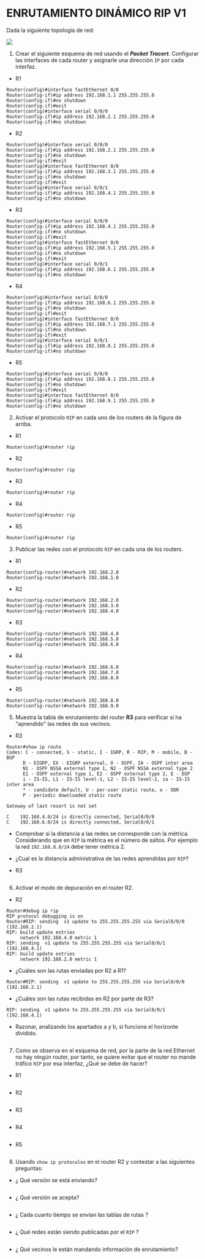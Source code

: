 # ENRUTAMIENTO DINÁMICO RIP V1

Dada la siguiente topología de red:

![](img/001.png)

1. Crear el siguiente esquema de red usando el ***Packet Tracert***. Configurar las interfaces de cada router y asignarle una dirección `IP` por cada interfaz.

+ R1

 ~~~
Router(config)#interface fastEthernet 0/0
Router(config-if)#ip address 192.168.1.1 255.255.255.0
Router(config-if)#no shutdown
Router(config-if)#exit
Router(config)#interface serial 0/0/0
Router(config-if)#ip address 192.168.2.1 255.255.255.0
Router(config-if)#no shutdown
 ~~~

+ R2

 ~~~
Router(config)#interface serial 0/0/0
Router(config-if)#ip address 192.168.2.1 255.255.255.0
Router(config-if)#no shutdown
Router(config-if)#exit
Router(config)#interface fastEthernet 0/0
Router(config-if)#ip address 192.168.3.1 255.255.255.0
Router(config-if)#no shutdown
Router(config-if)#exit
Router(config)#interface serial 0/0/1
Router(config-if)#ip address 192.168.4.1 255.255.255.0
Router(config-if)#no shutdown
 ~~~
 
 + R3
 
 ~~~
Router(config)#interface serial 0/0/0
Router(config-if)#ip address 192.168.4.1 255.255.255.0
Router(config-if)#no shutdown
Router(config-if)#exit
Router(config)#interface fastEthernet 0/0
Router(config-if)#ip address 192.168.5.1 255.255.255.0
Router(config-if)#no shutdown
Router(config-if)#exit
Router(config)#interface serial 0/0/1
Router(config-if)#ip address 192.168.6.1 255.255.255.0
Router(config-if)#no shutdown
 ~~~
 
 + R4
 
 ~~~
Router(config)#interface serial 0/0/0
Router(config-if)#ip address 192.168.6.1 255.255.255.0
Router(config-if)#no shutdown
Router(config-if)#exit
Router(config)#interface fastEthernet 0/0
Router(config-if)#ip address 192.168.7.1 255.255.255.0
Router(config-if)#no shutdown
Router(config-if)#exit
Router(config)#interface serial 0/0/1
Router(config-if)#ip address 192.168.8.1 255.255.255.0
Router(config-if)#no shutdown
 ~~~
 
 + R5
 
 ~~~
Router(config)#interface serial 0/0/0
Router(config-if)#ip address 192.168.8.1 255.255.255.0
Router(config-if)#no shutdown
Router(config-if)#exit
Router(config)#interface fastEthernet 0/0
Router(config-if)#ip address 192.168.9.1 255.255.255.0
Router(config-if)#no shutdown
 ~~~

2. Activar el protocolo `RIP` en cada uno de los routers de la figura de arriba.

+ R1

 ~~~
Router(config)#router rip
 ~~~

+ R2

 ~~~
Router(config)#router rip
 ~~~
 
 + R3
 
 ~~~
Router(config)#router rip 
 ~~~
 
 + R4
 
 ~~~
Router(config)#router rip 
 ~~~
 
 + R5
 
 ~~~
Router(config)#router rip 
 ~~~

3. Publicar las redes con el protocolo `RIP` en cada una de los routers. 

+ R1

 ~~~
Router(config-router)#network 192.168.2.0
Router(config-router)#network 192.168.1.0
 ~~~

+ R2

 ~~~
Router(config-router)#network 192.168.2.0
Router(config-router)#network 192.168.3.0
Router(config-router)#network 192.168.4.0
 ~~~
 
+  R3

 ~~~
Router(config-router)#network 192.168.4.0
Router(config-router)#network 192.168.5.0
Router(config-router)#network 192.168.6.0
 ~~~
 
 + R4
 
 ~~~
Router(config-router)#network 192.168.6.0
Router(config-router)#network 192.168.7.0
Router(config-router)#network 192.168.8.0
 ~~~
 
 + R5
 
 ~~~
Router(config-router)#network 192.168.8.0
Router(config-router)#network 192.168.9.0 
 ~~~

5. Muestra la tabla de enrutamiento del router **R3** para verificar si ha "aprendido" las redes de sus vecinos.

 + R3
 
 ~~~
Router#show ip route
Codes: C - connected, S - static, I - IGRP, R - RIP, M - mobile, B - BGP
       D - EIGRP, EX - EIGRP external, O - OSPF, IA - OSPF inter area
       N1 - OSPF NSSA external type 1, N2 - OSPF NSSA external type 2
       E1 - OSPF external type 1, E2 - OSPF external type 2, E - EGP
       i - IS-IS, L1 - IS-IS level-1, L2 - IS-IS level-2, ia - IS-IS inter area
       * - candidate default, U - per-user static route, o - ODR
       P - periodic downloaded static route

Gateway of last resort is not set

C    192.168.4.0/24 is directly connected, Serial0/0/0
C    192.168.6.0/24 is directly connected, Serial0/0/1
 ~~~

 + Comprobar si la distancia a las redes se corresponde con la métrica. Considerando que en `RIP` la métrica es el número de saltos. Por ejemplo la red `192.168.8.0/24` debe tener métrica 2.
 + ¿Cual es la distancia administrativa de las redes aprendidas por `RIP`?

 + R3
 
 ~~~
 
 ~~~

6. Activar el modo de depuración en el router R2.

 + R2
 
 ~~~
Router#debug ip rip
RIP protocol debugging is on
Router#RIP: sending  v1 update to 255.255.255.255 via Serial0/0/0 (192.168.2.1)
RIP: build update entries
      network 192.168.4.0 metric 1
RIP: sending  v1 update to 255.255.255.255 via Serial0/0/1 (192.168.4.1)
RIP: build update entries
      network 192.168.2.0 metric 1
 ~~~

+ ¿Cuáles son las rutas enviadas por R2 a R1?

~~~
Router#RIP: sending  v1 update to 255.255.255.255 via Serial0/0/0 (192.168.2.1)
~~~

+ ¿Cuáles son las rutas recibidas en R2 por parte de R3?

~~~
RIP: sending  v1 update to 255.255.255.255 via Serial0/0/1 (192.168.4.1)
~~~

+ Razonar, analizando los apartados a y b, si funciona el horizonte dividido.

~~~

~~~

7. Como se observa en el esquema de red, por la parte de la red Ethernet no hay ningún router, por tanto, se quiere evitar que el router no mande tráfico `RIP` por esa interfaz, ¿Qué se debe de hacer?

 + R1
 
 ~~~

 ~~~

+ R2

 ~~~

 ~~~
 
 + R3
 
 ~~~

 ~~~
 
 + R4
 
 ~~~

 ~~~
 
 + R5
 
 ~~~
 
 ~~~

8. Usando `show ip protocolos` en el router R2 y contestar a las siguientes preguntas:

+ ¿ Qué versión se está enviando?

~~~
~~~

+ ¿ Qué versión se acepta?

~~~
~~~

+ ¿ Cada cuanto tiempo se envían las tablas de rutas ?

~~~
~~~

+ ¿ Qué redes están siendo publicadas por el `RIP` ?

~~~
~~~

+ ¿ Qué vecinos le están mandando información de enrutamiento?

~~~
~~~





